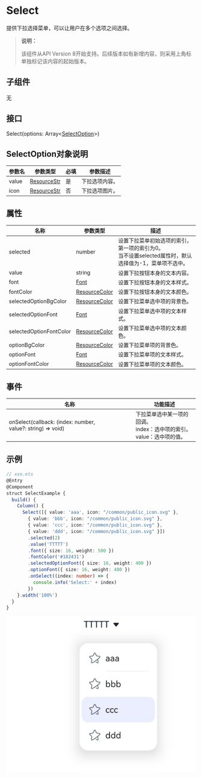 #  Select

提供下拉选择菜单，可以让用户在多个选项之间选择。

>  **说明：** 
>
>  该组件从API Version 8开始支持。后续版本如有新增内容，则采用上角标单独标记该内容的起始版本。

## 子组件

无

## 接口

Select(options: Array\<[SelectOption](#selectoption对象说明)\>)

## SelectOption对象说明

| 参数名 | 参数类型                            | 必填 | 参数描述       |
| ------ | ----------------------------------- | ---- | -------------- |
| value  | [ResourceStr](ts-types.md#resourcestr) | 是   | 下拉选项内容。 |
| icon   | [ResourceStr](ts-types.md#resourcestr) | 否   | 下拉选项图片。 |

## 属性

| 名称                    | 参数类型                              | 描述                                          |
| ----------------------- | ------------------------------------- | --------------------------------------------- |
| selected                | number                                | 设置下拉菜单初始选项的索引，第一项的索引为0。<br>当不设置selected属性时，默认选择值为-1，菜单项不选中。 |
| value                   | string                                | 设置下拉按钮本身的文本内容。                  |
| font                    | [Font](ts-types.md#font)          | 设置下拉按钮本身的文本样式。                  |
| fontColor               | [ResourceColor](ts-types.md#resourcecolor) | 设置下拉按钮本身的文本颜色。                  |
| selectedOptionBgColor   | [ResourceColor](ts-types.md#resourcecolor) | 设置下拉菜单选中项的背景色。                  |
| selectedOptionFont      | [Font](ts-types.md#font)          | 设置下拉菜单选中项的文本样式。                |
| selectedOptionFontColor | [ResourceColor](ts-types.md#resourcecolor) | 设置下拉菜单选中项的文本颜色。                |
| optionBgColor           | [ResourceColor](ts-types.md#resourcecolor) | 设置下拉菜单项的背景色。                      |
| optionFont              | [Font](ts-types.md#font)          | 设置下拉菜单项的文本样式。                    |
| optionFontColor         | [ResourceColor](ts-types.md#resourcecolor) | 设置下拉菜单项的文本颜色。                    |

## 事件

| 名称                                                         | 功能描述                                                     |
| ------------------------------------------------------------ | ------------------------------------------------------------ |
| onSelect(callback: (index: number, value?:&nbsp;string) => void) | 下拉菜单选中某一项的回调。<br/>index：选中项的索引。<br/>value：选中项的值。 |

##  示例

```ts
// xxx.ets
@Entry
@Component
struct SelectExample {
  build() {
    Column() {
      Select([{ value: 'aaa', icon: "/common/public_icon.svg" },
        { value: 'bbb', icon: "/common/public_icon.svg" },
        { value: 'ccc', icon: "/common/public_icon.svg" },
        { value: 'ddd', icon: "/common/public_icon.svg" }])
        .selected(2)
        .value('TTTTT')
        .font({ size: 16, weight: 500 })
        .fontColor('#182431')
        .selectedOptionFont({ size: 16, weight: 400 })
        .optionFont({ size: 16, weight: 400 })
        .onSelect((index: number) => {
          console.info('Select:' + index)
        })
    }.width('100%')
  }
}
```

![](figures/select.png)